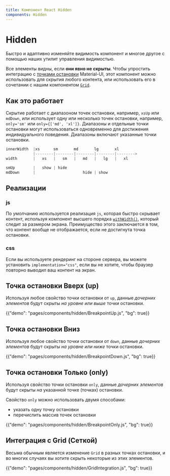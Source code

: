 ```yaml
---
title: Компонент React Hidden
components: Hidden
---
```


# Hidden

<p class="description">Быстро и адаптивно изменяйте видимость компонент и многое другое с помощью наших утилит управления видимостью.</p>

Все элементы видны, если **они явно не скрыты**. Чтобы упростить интеграцию с [ точками остановки](/customization/breakpoints/) Material-UI, этот компонент можно использовать для скрытия любого контента, или использовать его в сочетании с нашим компонентом [`Grid`](/components/grid/).

## Как это работает

Скрытие работает с диапазоном точек остановки, например, `xsUp` или `mdDown`, или использует одну или несколько точек остановки, например, `only='sm'` или `only={['md', 'xl']}`. Диапазоны и отдельные точки остановки могут использоваться одновременно для достижения индивидуального поведения. Диапазоны включают указанные точки остановки.

```js
innerWidth  |xs      sm       md       lg       xl
            |--------|--------|--------|--------|-------->
width       |   xs   |   sm   |   md   |   lg   |   xl

smUp        |   show | hide
mdDown      |                     hide | show

```

## Реализации

### js

По умолчанию используется реализация `js`, которая быстро скрывает контент, используя компонент высшего порядка [`withWidth()`](/customization/breakpoints/#withwidth), который следит за размером экрана. Преимущество этого заключается в том, что контент вообще не отображается, если не достигнута точка остановки.

### css

Если вы используете рендеринг на стороне сервера, вы можете установить `implementation="css"`, если вы не хотите, чтобы браузер повторно выводил ваш контент на экран.

## Точка остановки Вверх (up)

Используя любое свойство точки остановки от `up`, данные *дочерних элементов* будут скрыты *на уровне или выше* точки остановки.

{{"demo": "pages/components/hidden/BreakpointUp.js", "bg": true}}

## Точка остановки Вниз

Используя любое свойство точки остановки от `down`, данные *дочерних элементов* будут скрыты *на уровне или ниже* точки остановки.

{{"demo": "pages/components/hidden/BreakpointDown.js", "bg": true}}

## Точка остановки Только (only)

Используя свойство точки остановки `only`, данные *дочерних элементов* будут скрыты *на* указанной точке (точках) остановки.

Свойство `only` можно использовать двумя способами:

- указать одну точку остановки
- перечислить массив точек остановки

{{"demo": "pages/components/hidden/BreakpointOnly.js", "bg": true}}

## Интеграция с Grid (Сеткой)

Весьма обычным является изменение `Grid` в разных точках остановки, и во многих случаях вы хотите скрыть некоторые из этих элементов.

{{"demo": "pages/components/hidden/GridIntegration.js", "bg": true}}